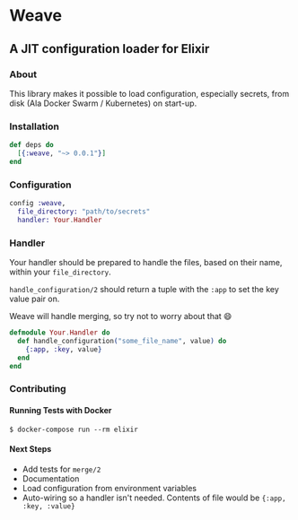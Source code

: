 # Weave

## A JIT configuration loader for Elixir

### About

This library makes it possible to load configuration, especially secrets, from disk (Ala Docker Swarm / Kubernetes) on start-up.

### Installation

```elixir
def deps do
  [{:weave, "~> 0.0.1"}]
end
```

### Configuration

```elixir
config :weave,
  file_directory: "path/to/secrets"
  handler: Your.Handler
```

### Handler

Your handler should be prepared to handle the files, based on their name, within your `file_directory`.

`handle_configuration/2` should return a tuple with the `:app` to set the key value pair on.

Weave will handle merging, so try not to worry about that :smile:

```elixir
defmodule Your.Handler do
  def handle_configuration("some_file_name", value) do
    {:app, :key, value}
  end
end
```

### Contributing

#### Running Tests with Docker

```shell
$ docker-compose run --rm elixir
```

#### Next Steps

- Add tests for `merge/2`
- Documentation
- Load configuration from environment variables
- Auto-wiring so a handler isn't needed. Contents of file would be `{:app, :key, :value}`
